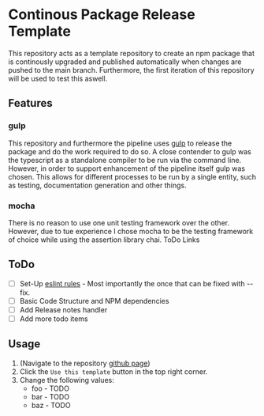 # Continous Package Release Template
This repository acts as a template repository to create an npm package that is continously upgraded and published automatically when changes are pushed to the main branch.
Furthermore, the first iteration of this repository will be used to test this aswell.

## Features
### gulp
This repository and furthermore the pipeline uses [gulp](https://gulpjs.com/) to release the package and do the
work required to do so. A close contender to gulp was the typescript as a standalone compiler to be run via the command line.
However, in order to support enhancement of the pipeline itself gulp was chosen. This allows for different
processes to be run by a single entity, such as testing, documentation generation and other things.

### mocha
There is no reason to use one unit testing framework over the other. However, due to tue experience I chose mocha to
be the testing framework of choice while using the assertion library chai.
ToDo Links


## ToDo
* [ ] Set-Up [eslint rules](https://eslint.org/docs/rules/) - Most importantly the once that can be fixed with --fix.
* [ ] Basic Code Structure and NPM dependencies 
* [ ] Add Release notes handler 
* [ ] Add more todo items

## Usage
1. (Navigate to the repository [github page](https://github.com/VeegY/copare-template))
2. Click the ``Use this template`` button in the top right corner.
3. Change the following values: 
    * foo - TODO
    * bar - TODO
    * baz - TODO
